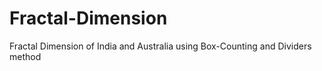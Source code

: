 # Fractal-Dimension
Fractal Dimension of India and Australia using Box-Counting and Dividers method
